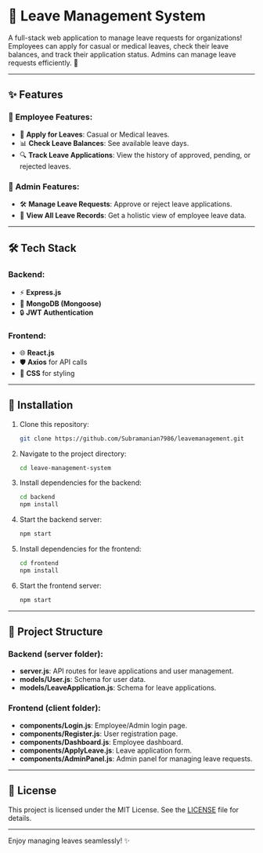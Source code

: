# 🏢 Leave Management System  

A full-stack web application to manage leave requests for organizations! Employees can apply for casual or medical leaves, check their leave balances, and track their application status. Admins can manage leave requests efficiently. 🚀  

---

## ✨ Features  

### 🌟 Employee Features:  
- 📝 **Apply for Leaves**: Casual or Medical leaves.  
- 📊 **Check Leave Balances**: See available leave days.  
- 🔍 **Track Leave Applications**: View the history of approved, pending, or rejected leaves.  

### 🌟 Admin Features:  
- 🛠️ **Manage Leave Requests**: Approve or reject leave applications.  
- 🧾 **View All Leave Records**: Get a holistic view of employee leave data.  

---

## 🛠️ Tech Stack  

### Backend:  
- ⚡ **Express.js**  
- 💾 **MongoDB (Mongoose)**  
- 🔒 **JWT Authentication**  

### Frontend:  
- 🌐 **React.js**  
- 🛡️ **Axios** for API calls  
- 🎨 **CSS** for styling  

---

## 🚀 Installation  

1. Clone this repository:  
   ```bash  
   git clone https://github.com/Subramanian7986/leavemanagement.git
   ```  

2. Navigate to the project directory:  
   ```bash  
   cd leave-management-system  
   ```  

3. Install dependencies for the backend:  
   ```bash  
   cd backend  
   npm install  
   ```  

4. Start the backend server:  
   ```bash  
   npm start  
   ```  

5. Install dependencies for the frontend:  
   ```bash  
   cd frontend  
   npm install  
   ```  

6. Start the frontend server:  
   ```bash  
   npm start  
   ```  

---

## 📁 Project Structure  

### Backend (server folder):  
- **server.js**: API routes for leave applications and user management.  
- **models/User.js**: Schema for user data.  
- **models/LeaveApplication.js**: Schema for leave applications.  

### Frontend (client folder):  
- **components/Login.js**: Employee/Admin login page.  
- **components/Register.js**: User registration page.  
- **components/Dashboard.js**: Employee dashboard.  
- **components/ApplyLeave.js**: Leave application form.  
- **components/AdminPanel.js**: Admin panel for managing leave requests.  

---

## 📝 License  
This project is licensed under the MIT License. See the [LICENSE](./LICENSE) file for details.  

---

Enjoy managing leaves seamlessly! ✨
